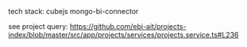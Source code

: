 tech stack:
cubejs
mongo-bi-connector

see project query: https://github.com/ebi-ait/projects-index/blob/master/src/app/projects/services/projects.service.ts#L236